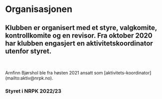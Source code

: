 # Organisasjonen

## Klubben er organisert med et styre, valgkomite, kontrollkomite og en revisor. Fra oktober 2020 har klubben engasjert en aktivitetskoordinator utenfor styret.

<br>

<p>Arnfinn Bjørshol ble fra høsten 2021 ansatt som [aktivitets-koordinator](mailto:aktiv@nrpk.no).</p>

### Styret i NRPK 2022/23

